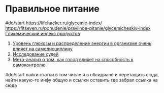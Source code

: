# Правильное питание
#do/start https://lifehacker.ru/glycemic-index/ https://fitseven.ru/pohudenie/pravilnoe-pitanie/glycemicheskiy-index
[Гликемический индекс продуктов](https://training365.ru/chto-takoe-glikemicheskij-indeks/)
1.  [Уровень глюкозы и распределение энергии в организме очень влияет на самодисциплину](https://www.ncbi.nlm.nih.gov/pubmed/18453466)
2.  [Исследование судей](http://www.pnas.org/content/pnas/108/17/6889.full.pdf)
3.  [Мета-анализ о том, как голод влияет на способность к самоконтролю](https://file.scirp.org/pdf/PSYCH_2013012411084147.pdf)

#do/start найти статьи в том числе и в обсидиане  и перетащить сюда, найти какую-то инфу общую и ссылки оставить где забрал ссылка на сюда
